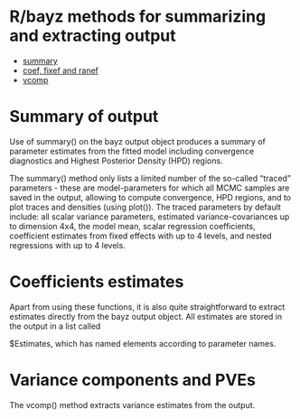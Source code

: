 # R/bayz methods for summarizing and extracting output

-   [summary](#Summary%20of%20output)
-   [coef, fixef and ranef](#Coefficients%20estimates)
-   [vcomp](#Variance%20components%20and%20PVEs)

# Summary of output

Use of summary() on the bayz output object produces a summary of
parameter estimates from the fitted model including convergence
diagnostics and Highest Posterior Density (HPD) regions.

The summary() method only lists a limited number of the so-called
“traced” parameters - these are model-parameters for which all MCMC
samples are saved in the output, allowing to compute convergence, HPD
regions, and to plot traces and densities (using plot()). The traced
parameters by default include: all scalar variance parameters, estimated
variance-covariances up to dimension 4x4, the model mean, scalar
regression coefficients, coefficient estimates from fixed effects with
up to 4 levels, and nested regressions with up to 4 levels.

# Coefficients estimates

Apart from using these functions, it is also quite straightforward to
extract estimates directly from the bayz output object. All estimates
are stored in the output in a list called
<output>

$Estimates, which has named elements according to parameter names.

# Variance components and PVEs

The vcomp() method extracts variance estimates from the output.
